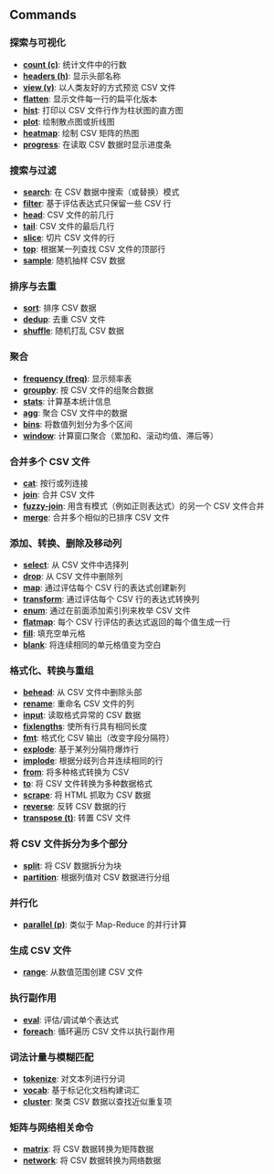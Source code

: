 ## Commands

### 探索与可视化

-   [**count (c)**](https://github.com/medialab/xan/blob/master/docs/cmd/count.md): 统计文件中的行数
-   [**headers (h)**](https://github.com/medialab/xan/blob/master/docs/cmd/headers.md): 显示头部名称
-   [**view (v)**](https://github.com/medialab/xan/blob/master/docs/cmd/view.md): 以人类友好的方式预览 CSV 文件
-   [**flatten**](https://github.com/medialab/xan/blob/master/docs/cmd/flatten.md): 显示文件每一行的扁平化版本
-   [**hist**](https://github.com/medialab/xan/blob/master/docs/cmd/hist.md): 打印以 CSV 文件行作为柱状图的直方图
-   [**plot**](https://github.com/medialab/xan/blob/master/docs/cmd/plot.md): 绘制散点图或折线图
-   [**heatmap**](https://github.com/medialab/xan/blob/master/docs/cmd/heatmap.md): 绘制 CSV 矩阵的热图
-   [**progress**](https://github.com/medialab/xan/blob/master/docs/cmd/progress.md): 在读取 CSV 数据时显示进度条

### 搜索与过滤

-   [**search**](https://github.com/medialab/xan/blob/master/docs/cmd/search.md): 在 CSV 数据中搜索（或替换）模式
-   [**filter**](https://github.com/medialab/xan/blob/master/docs/cmd/filter.md): 基于评估表达式只保留一些 CSV 行
-   [**head**](https://github.com/medialab/xan/blob/master/docs/cmd/head.md): CSV 文件的前几行
-   [**tail**](https://github.com/medialab/xan/blob/master/docs/cmd/tail.md): CSV 文件的最后几行
-   [**slice**](https://github.com/medialab/xan/blob/master/docs/cmd/slice.md): 切片 CSV 文件的行
-   [**top**](https://github.com/medialab/xan/blob/master/docs/cmd/top.md): 根据某一列查找 CSV 文件的顶部行
-   [**sample**](https://github.com/medialab/xan/blob/master/docs/cmd/sample.md): 随机抽样 CSV 数据

### 排序与去重

-   [**sort**](https://github.com/medialab/xan/blob/master/docs/cmd/sort.md): 排序 CSV 数据
-   [**dedup**](https://github.com/medialab/xan/blob/master/docs/cmd/dedup.md): 去重 CSV 文件
-   [**shuffle**](https://github.com/medialab/xan/blob/master/docs/cmd/shuffle.md): 随机打乱 CSV 数据

### 聚合

-   [**frequency (freq)**](https://github.com/medialab/xan/blob/master/docs/cmd/frequency.md): 显示频率表
-   [**groupby**](https://github.com/medialab/xan/blob/master/docs/cmd/groupby.md): 按 CSV 文件的组聚合数据
-   [**stats**](https://github.com/medialab/xan/blob/master/docs/cmd/stats.md): 计算基本统计信息
-   [**agg**](https://github.com/medialab/xan/blob/master/docs/cmd/agg.md): 聚合 CSV 文件中的数据
-   [**bins**](https://github.com/medialab/xan/blob/master/docs/cmd/bins.md): 将数值列划分为多个区间
-   [**window**](https://github.com/medialab/xan/blob/master/docs/cmd/window.md): 计算窗口聚合（累加和、滚动均值、滞后等）

### 合并多个 CSV 文件

-   [**cat**](https://github.com/medialab/xan/blob/master/docs/cmd/cat.md): 按行或列连接
-   [**join**](https://github.com/medialab/xan/blob/master/docs/cmd/join.md): 合并 CSV 文件
-   [**fuzzy-join**](https://github.com/medialab/xan/blob/master/docs/cmd/fuzzy-join.md): 用含有模式（例如正则表达式）的另一个 CSV 文件合并
-   [**merge**](https://github.com/medialab/xan/blob/master/docs/cmd/merge.md): 合并多个相似的已排序 CSV 文件

### 添加、转换、删除及移动列

-   [**select**](https://github.com/medialab/xan/blob/master/docs/cmd/select.md): 从 CSV 文件中选择列
-   [**drop**](https://github.com/medialab/xan/blob/master/docs/cmd/drop.md): 从 CSV 文件中删除列
-   [**map**](https://github.com/medialab/xan/blob/master/docs/cmd/map.md): 通过评估每个 CSV 行的表达式创建新列
-   [**transform**](https://github.com/medialab/xan/blob/master/docs/cmd/transform.md): 通过评估每个 CSV 行的表达式转换列
-   [**enum**](https://github.com/medialab/xan/blob/master/docs/cmd/enum.md): 通过在前面添加索引列来枚举 CSV 文件
-   [**flatmap**](https://github.com/medialab/xan/blob/master/docs/cmd/flatmap.md): 每个 CSV 行评估的表达式返回的每个值生成一行
-   [**fill**](https://github.com/medialab/xan/blob/master/docs/cmd/fill.md): 填充空单元格
-   [**blank**](https://github.com/medialab/xan/blob/master/docs/cmd/blank.md): 将连续相同的单元格值变为空白

### 格式化、转换与重组

-   [**behead**](https://github.com/medialab/xan/blob/master/docs/cmd/behead.md): 从 CSV 文件中删除头部
-   [**rename**](https://github.com/medialab/xan/blob/master/docs/cmd/rename.md): 重命名 CSV 文件的列
-   [**input**](https://github.com/medialab/xan/blob/master/docs/cmd/input.md): 读取格式异常的 CSV 数据
-   [**fixlengths**](https://github.com/medialab/xan/blob/master/docs/cmd/fixlengths.md): 使所有行具有相同长度
-   [**fmt**](https://github.com/medialab/xan/blob/master/docs/cmd/fmt.md): 格式化 CSV 输出（改变字段分隔符）
-   [**explode**](https://github.com/medialab/xan/blob/master/docs/cmd/explode.md): 基于某列分隔符爆炸行
-   [**implode**](https://github.com/medialab/xan/blob/master/docs/cmd/implode.md): 根据分歧列合并连续相同的行
-   [**from**](https://github.com/medialab/xan/blob/master/docs/cmd/from.md): 将多种格式转换为 CSV
-   [**to**](https://github.com/medialab/xan/blob/master/docs/cmd/to.md): 将 CSV 文件转换为多种数据格式
-   [**scrape**](https://github.com/medialab/xan/blob/master/docs/cmd/scrape.md): 将 HTML 抓取为 CSV 数据
-   [**reverse**](https://github.com/medialab/xan/blob/master/docs/cmd/reverse.md): 反转 CSV 数据的行
-   [**transpose (t)**](https://github.com/medialab/xan/blob/master/docs/cmd/transpose.md): 转置 CSV 文件

### 将 CSV 文件拆分为多个部分

-   [**split**](https://github.com/medialab/xan/blob/master/docs/cmd/split.md): 将 CSV 数据拆分为块
-   [**partition**](https://github.com/medialab/xan/blob/master/docs/cmd/partition.md): 根据列值对 CSV 数据进行分组

### 并行化

-   [**parallel (p)**](https://github.com/medialab/xan/blob/master/docs/cmd/parallel.md): 类似于 Map-Reduce 的并行计算

### 生成 CSV 文件

-   [**range**](https://github.com/medialab/xan/blob/master/docs/cmd/range.md): 从数值范围创建 CSV 文件

### 执行副作用

-   [**eval**](https://github.com/medialab/xan/blob/master/docs/cmd/eval.md): 评估/调试单个表达式
-   [**foreach**](https://github.com/medialab/xan/blob/master/docs/cmd/foreach.md): 循环遍历 CSV 文件以执行副作用

### 词法计量与模糊匹配

-   [**tokenize**](https://github.com/medialab/xan/blob/master/docs/cmd/tokenize.md): 对文本列进行分词
-   [**vocab**](https://github.com/medialab/xan/blob/master/docs/cmd/vocab.md): 基于标记化文档构建词汇
-   [**cluster**](https://github.com/medialab/xan/blob/master/docs/cmd/cluster.md): 聚类 CSV 数据以查找近似重复项

### 矩阵与网络相关命令

-   [**matrix**](https://github.com/medialab/xan/blob/master/docs/cmd/matrix.md): 将 CSV 数据转换为矩阵数据
-   [**network**](https://github.com/medialab/xan/blob/master/docs/cmd/network.md): 将 CSV 数据转换为网络数据
